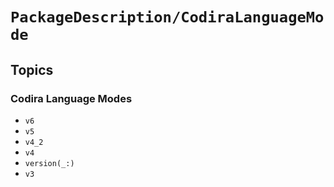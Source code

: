 # ``PackageDescription/CodiraLanguageMode``

## Topics

### Codira Language Modes

- ``v6``
- ``v5``
- ``v4_2``
- ``v4``
- ``version(_:)``
- ``v3``

